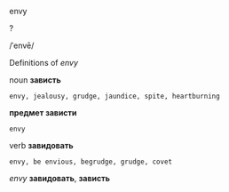 envy

?

/ˈenvē/

Definitions of _envy_

noun
**зависть**

    envy, jealousy, grudge, jaundice, spite, heartburning
**предмет зависти**

    envy

verb
**завидовать**

    envy, be envious, begrudge, grudge, covet

_envy_
**завидовать**, **зависть**